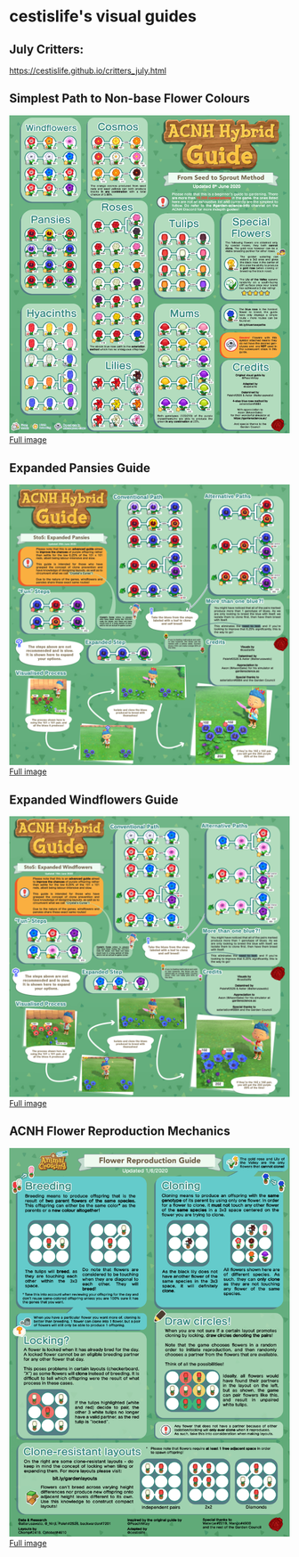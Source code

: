 # cestislife's visual guides

## July Critters:
<a href="https://cestislife.github.io/critters_july.html">https://cestislife.github.io/critters_july.html</a>

## Simplest Path to Non-base Flower Colours
<img src="img\breeding.png">
<a href="https://cestislife.github.io/img/breeding.png">Full image</a>

## Expanded Pansies Guide
<img src="img\expanded_pansies.png">
<a href="https://cestislife.github.io/img/expanded_pansies.png">Full image</a>

## Expanded Windflowers Guide
<img src="img\expanded_windflowers.png">
<a href="https://cestislife.github.io/img/expanded_windflowers.png">Full image</a>

## ACNH Flower Reproduction Mechanics
<img src="img\reproduce.png">
<a href="https://cestislife.github.io/img/reproduce.png">Full image</a>
